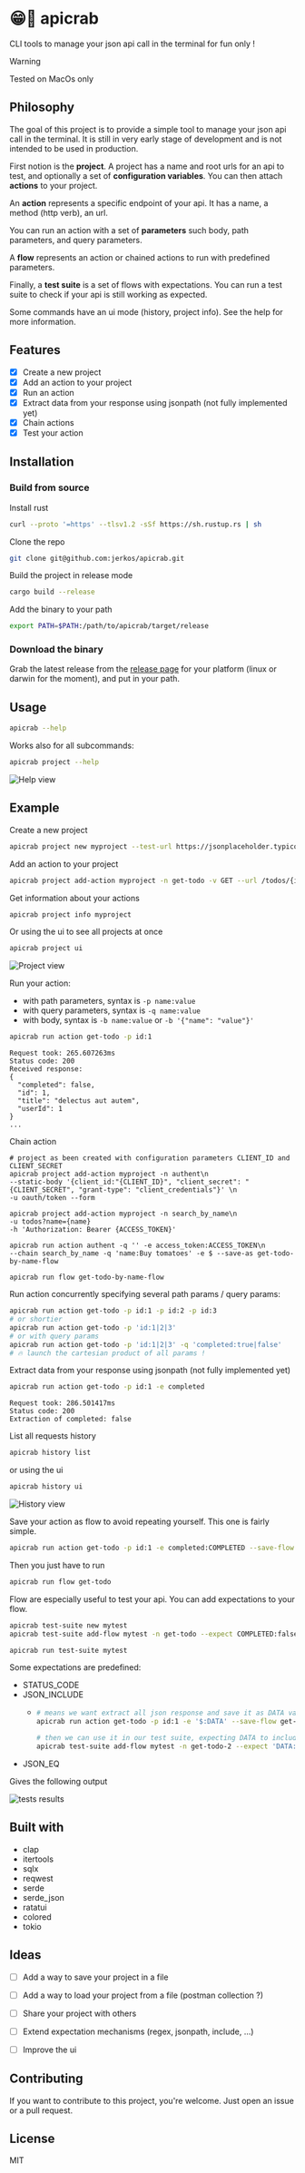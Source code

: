 # 😁🦀 apicrab
CLI tools to manage your json api call in the terminal for fun only !

> [!WARNING]
> Tested on MacOs only

## Philosophy

The goal of this project is to provide a simple tool to manage your json api call in the
terminal. It is still in very early stage of development and is not intended to be used in
production.

First notion is the **project**. A project has a name and root urls for an api to test, and
optionally a set of **configuration variables**. You can then attach **actions** to your
project.

An **action** represents a specific endpoint of your api. It has a name, a method (http verb), 
an url.

You can run an action with a set of **parameters** such body, path parameters, and query 
parameters.

A **flow** represents an action or chained actions to run with predefined parameters.

Finally, a **test suite** is a set of flows with expectations. You can run a test suite to
check if your api is still working as expected.

Some commands have an ui mode (history, project info). See the help for more information.

## Features
- [x] Create a new project
- [x] Add an action to your project
- [x] Run an action
- [x] Extract data from your response using jsonpath (not fully implemented yet)
- [x] Chain actions
- [x] Test your action

## Installation
### Build from source
Install rust
```bash
curl --proto '=https' --tlsv1.2 -sSf https://sh.rustup.rs | sh
```
Clone the repo
```bash
git clone git@github.com:jerkos/apicrab.git
```
Build the project in release mode
```bash
cargo build --release
```
Add the binary to your path
```bash
export PATH=$PATH:/path/to/apicrab/target/release
```

### Download the binary

Grab the latest release from the [release page](https://github.com/jerkos/apicrab/releases)
for your platform (linux or darwin for the moment), and put in your path.

## Usage
```bash
apicrab --help
```
Works also for all subcommands:
```bash
apicrab project --help
```
![Help view](img/help.png "Help view")


## Example

Create a new project
```bash
apicrab project new myproject --test-url https://jsonplaceholder.typicode.com

```

Add an action to your project
```bash
apicrab project add-action myproject -n get-todo -v GET --url /todos/{id}
```

Get information about  your actions
```bash
apicrab project info myproject
```
Or using the ui to see all projects at once
```bash
apicrab project ui
```
![Project view](img/project_view.png "Project view")


Run your action:
- with path parameters, syntax is `-p name:value`
- with query parameters, syntax is `-q name:value`
- with body, syntax is `-b name:value` or `-b '{"name": "value"}'`
```bash
apicrab run action get-todo -p id:1
```
```
Request took: 265.607263ms
Status code: 200
Received response: 
{
  "completed": false,
  "id": 1,
  "title": "delectus aut autem",
  "userId": 1
}
...
```

Chain action
```
# project as been created with configuration parameters CLIENT_ID and CLIENT_SECRET
apicrab project add-action myproject -n authent\n
--static-body '{client_id:"{CLIENT_ID}", "client_secret": "{CLIENT_SECRET", "grant-type": "client_credentials"}' \n
-u oauth/token --form

apicrab project add-action myproject -n search_by_name\n
-u todos?name={name}
-h 'Authorization: Bearer {ACCESS_TOKEN}'

apicrab run action authent -q '' -e access_token:ACCESS_TOKEN\n
--chain search_by_name -q 'name:Buy tomatoes' -e $ --save-as get-todo-by-name-flow

apicrab run flow get-todo-by-name-flow
```

Run action concurrently specifying several path params / query params:
```bash
apicrab run action get-todo -p id:1 -p id:2 -p id:3
# or shortier
apicrab run action get-todo -p 'id:1|2|3'
# or with query params
apicrab run action get-todo -p 'id:1|2|3' -q 'completed:true|false'
# 🔥 launch the cartesian product of all params !
```

Extract data from your response using jsonpath (not fully implemented yet)
```bash
apicrab run action get-todo -p id:1 -e completed
```
```
Request took: 286.501417ms
Status code: 200
Extraction of completed: false 
```

List all requests history
```bash
apicrab history list
```
or using the ui
```bash
apicrab history ui
```
![History view](img/history.png "History view")

Save your action as flow to avoid repeating yourself. This one is fairly simple.
```bash
apicrab run action get-todo -p id:1 -e completed:COMPLETED --save-flow get-todo
```

Then you just have to run
```bash
apicrab run flow get-todo
```

Flow are especially useful to test your api. You can add expectations to your flow.
```bash
apicrab test-suite new mytest
apicrab test-suite add-flow mytest -n get-todo --expect COMPLETED:false --expect STATUS_CODE:200

apicrab run test-suite mytest
```
Some expectations are predefined:
- STATUS_CODE
- JSON_INCLUDE
  - ```bash
    # means we want extract all json response and save it as DATA variable
    apicrab run action get-todo -p id:1 -e '$:DATA' --save-flow get-todo-2
    
    # then we can use it in our test suite, expecting DATA to include {"id": 1}
    apicrab test-suite add-flow mytest -n get-todo-2 --expect 'DATA:JSON_INCLUDE({"id": 1})'
    ```
- JSON_EQ


Gives the following output

![tests results](img/tests.png "Test results")

## Built with
- clap
- itertools
- sqlx
- reqwest
- serde
- serde_json
- ratatui
- colored
- tokio

## Ideas

- [ ] Add a way to save your project in a file
- [ ] Add a way to load your project from a file (postman collection ?)
- [ ] Share your project with others
- [ ] Extend expectation mechanisms (regex, jsonpath, include, ...)
- [ ] Improve the ui


## Contributing

If you want to contribute to this project, you're welcome. Just open an issue or a pull request.

## License
MIT
